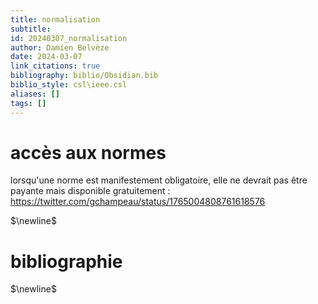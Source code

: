 ```yaml
---
title: normalisation
subtitle:
id: 20240307_normalisation
author: Damien Belvèze
date: 2024-03-07
link_citations: true
bibliography: biblio/Obsidian.bib
biblio_style: csl\ieee.csl
aliases: []
tags: []
---
```

# accès aux normes

lorsqu'une norme est manifestement obligatoire, elle ne devrait pas être payante mais disponible gratuitement : https://twitter.com/gchampeau/status/1765004808761618576




$\newline$
# bibliographie
$\newline$






